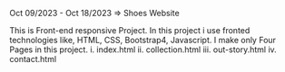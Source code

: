 
Oct 09/2023 - Oct 18/2023  =>  Shoes Website

  This is Front-end responsive Project. In this project i use fronted technologies like, HTML, CSS, Bootstrap4, Javascript. 
  I make only Four Pages in this project.
  i.   index.html
  ii.  collection.html
  iii. out-story.html
  iv.  contact.html

  
